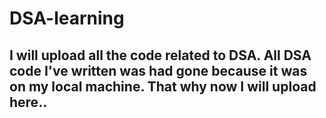 # DSA-learning

## I will upload all the code related to DSA. All DSA code I've written was had gone because it was on my local machine. That why now I will upload here.. 
